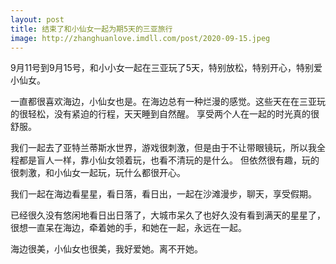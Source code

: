 ```yaml
---
layout: post
title: 结束了和小仙女一起为期5天的三亚旅行
image: http://zhanghuanlove.imdll.com/post/2020-09-15.jpeg
---
```


9月11号到9月15号，和小小女一起在三亚玩了5天，特别放松，特别开心，特别爱小仙女。
<!--more-->


一直都很喜欢海边，小仙女也是。在海边总有一种烂漫的感觉。这些天在在三亚玩的很轻松，没有紧迫的行程，天天睡到自然醒。
享受两个人在一起的时光真的很舒服。


我们一起去了亚特兰蒂斯水世界，游戏很刺激，但是由于不让带眼镜玩，所以我全程都是盲人一样，靠小仙女领着玩，也看不清玩的是什么。
但依然很有趣，玩的很刺激，和小仙女一起玩，玩什么都很开心。


我们一起在海边看星星，看日落，看日出，一起在沙滩漫步，聊天，享受假期。


已经很久没有悠闲地看日出日落了，大城市呆久了也好久没有看到满天的星星了，很想一直呆在海边，牵着她的手，和她在一起，永远在一起。


海边很美，小仙女也很美，我好爱她。离不开她。